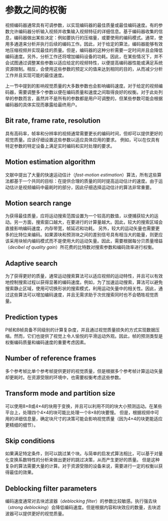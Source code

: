 # 参数之间的权衡
视频编码器通常具有可调参数，以实现编码器的最佳质量或最佳编码速度。有的参数允许编码器分析输入视频并收集输入视频特征的详细信息。基于编码器收集的信息，编码器做出某些决定：例如要执行的压缩量，或要使用的编码模式。通常，使用多通道来分析并执行后续的编码工作。因此，对于给定的算法，编码器能够有效地压缩视频并实现最佳的质量。但是，编码器的这种分析需要一定时间并且会降低编码速度。另外，分析工作还将增加编码设备的功耗。因此，在某些情况下，并不会试图通过调整某些参数以适应给定的视频特性，以便提高编码器性能或满足系统资源限制。相反，会使用这些参数的预定义的值来达到相同的目的，从而减少分析工作并且实现可能的最佳速度。

上一节中提到的影响视觉质量的大多数参数也会影响编码速度。对于给定的视频编码器，需要调整多个参数以便在编码质量和速度之间取得良好的权衡。对于此处列举的参数而言，虽然并不是所有的参数都是用户可调整的，但某些参数可能会根据编码器的具体实现而暴露给最终用户。

## Bit rate, frame rate, resolution
具有高码率，帧率和分辨率的视频通常需要更长的编码时间，但却可以提供更好的视觉质量。应该仔细设置这些参数以适应具体应用的要求。 例如，可以在仅具有特定参数的特定设备上满足实时编码和实时处理的要求。

## Motion estimation algorithm
文献中提出了大量的快速运动估计（*fast-motion estimation*）算法，所有这些算法都基于一个共同的目标：在提供合理的质量的同时提高运动估计的速度。由于运动估计是视频编码中最耗时的部分，因此仔细选择运动估计的算法非常重要。

## Motion search range
为获得最佳质量，应将运动搜索范围设置为一个较高的数值，以便捕获较大的运动。另一方面，搜索窗口越大，在要进行的计算量越大。因此，较大的搜索区域会直接影响编码速度，内存带宽，帧延迟和功耗。 另外，较大的运动矢量也需要更多的比特位来编码。如果源块和预测块之间的差别信号具有相当大的能量，则更应该采用块帧内编码模式而不是使用大的运动矢量。因此，需要根据每分贝质量增益（*decibel of quality gain*）所花费的比特数对搜索参数和编码效率进行权衡。

## Adaptive search
为了获得更好的质量，通常运动搜索算法可以适应视频的运动特性，并且可以有效地控制搜索过程以获得显著的编码速度。例如，为了加速运动搜索，算法可以避免搜索静止区域，使用可切换形状的搜索模式，利用运动矢量中的相关性。因此，通过这些算法可以增加编码速度，并且无需求助于次优搜索同时也不会牺牲视觉质量。

## Prediction types
P帧和B帧具备不同级别的计算复杂度，并且通过视觉质量损失的方式实现数据压缩。然而，它们也提供了视觉上令人愉悦的平滑运动外观。因此，帧的预测类型是权衡编码质量和编码速度的重要考虑因素。

## Number of reference frames
多个参考帧比单个参考帧提供更好的视觉质量，但是根据多个参考帧计算运动矢量却更耗时。在资源受限的环境中，也需要权衡考虑这些参数。

## Transform mode and partition size
可以使用8×8或4×4的块用于变换，并且可以利用不同的块大小预测运动。在某些平台上，处理四个4×4的块可能比处理一个8×8的块要慢。 但是，根据视频中可用的详细信息量，确定块尺寸的决策可能会影响视觉质量（因为4×4的块更能适应更精细的细节）。

## Skip conditions
如果满足特定条件，则可以跳过某个块。与简单的启发式算法相比，可以基于对量化变换系数特性的分析来做出更好的跳过决策，从而产生更好的质量。 但是这种复杂的算法需要大量的计算。对于资源受限的设备来说，需要进行一定的权衡以获得最佳的效果。

## Deblocking filter parameters
编码速度通常对去块滤波器（*deblocking filter*）的参数比较敏感。执行强去块（*strong deblocking*）会降低编码速度。但是根据内容和块效应的数量，去块滤波器可以提供更好的视觉质量。
